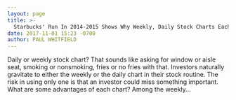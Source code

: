 ```yaml
---
layout: page
title: >-
  Starbucks' Run In 2014-2015 Shows Why Weekly, Daily Stock Charts Each Have Role
date: 2017-11-01 15:23 -0700
author: PAUL WHITFIELD
---
```






Daily or weekly stock chart? That sounds like asking for window or aisle seat, smoking or nonsmoking, fries or no fries with that. Investors naturally gravitate to either the weekly or the daily chart in their stock routine. The risk in using only one is that an investor could miss something important. What are some advantages of each chart? Among the weekly…

 

